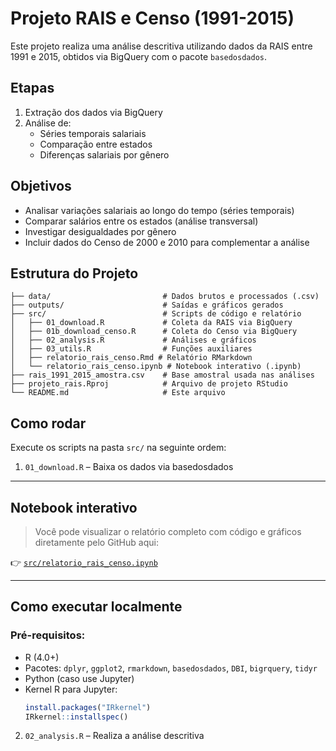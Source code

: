 # Projeto RAIS e Censo (1991-2015)

Este projeto realiza uma análise descritiva utilizando dados da RAIS entre 1991 e 2015, obtidos via BigQuery com o pacote `basedosdados`.

## Etapas
1. Extração dos dados via BigQuery
2. Análise de:
   - Séries temporais salariais
   - Comparação entre estados
   - Diferenças salariais por gênero
  
## Objetivos

-  Analisar variações salariais ao longo do tempo (séries temporais)
-  Comparar salários entre os estados (análise transversal)
-  Investigar desigualdades por gênero
-  Incluir dados do Censo de 2000 e 2010 para complementar a análise

## Estrutura do Projeto
```
├── data/                         # Dados brutos e processados (.csv)
├── outputs/                      # Saídas e gráficos gerados
├── src/                          # Scripts de código e relatório
│   ├── 01_download.R             # Coleta da RAIS via BigQuery
│   ├── 01b_download_censo.R      # Coleta do Censo via BigQuery
│   ├── 02_analysis.R             # Análises e gráficos
│   ├── 03_utils.R                # Funções auxiliares
│   ├── relatorio_rais_censo.Rmd # Relatório RMarkdown
│   └── relatorio_rais_censo.ipynb # Notebook interativo (.ipynb)
├── rais_1991_2015_amostra.csv    # Base amostral usada nas análises
├── projeto_rais.Rproj            # Arquivo de projeto RStudio
└── README.md                     # Este arquivo
```


## Como rodar
Execute os scripts na pasta `src/` na seguinte ordem:

1. `01_download.R` – Baixa os dados via basedosdados


---

## Notebook interativo

> Você pode visualizar o relatório completo com código e gráficos diretamente pelo GitHub aqui:

👉 [`src/relatorio_rais_censo.ipynb`](./src/relatorio_rais_censo.ipynb)

---

##  Como executar localmente

### Pré-requisitos:

- R (4.0+)
- Pacotes: `dplyr`, `ggplot2`, `rmarkdown`, `basedosdados`, `DBI`, `bigrquery`, `tidyr`
- Python (caso use Jupyter)
- Kernel R para Jupyter:  
  ```r
  install.packages("IRkernel")
  IRkernel::installspec()

2. `02_analysis.R` – Realiza a análise descritiva




